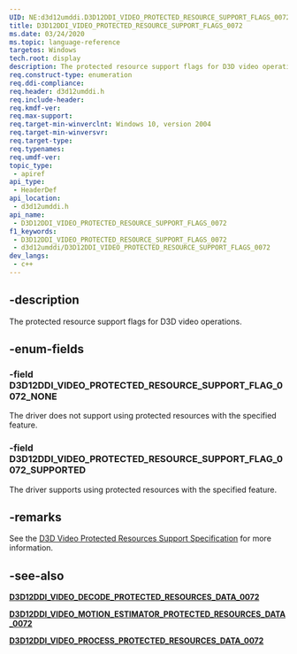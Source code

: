 ```yaml
---
UID: NE:d3d12umddi.D3D12DDI_VIDEO_PROTECTED_RESOURCE_SUPPORT_FLAGS_0072
title: D3D12DDI_VIDEO_PROTECTED_RESOURCE_SUPPORT_FLAGS_0072
ms.date: 03/24/2020
ms.topic: language-reference
targetos: Windows
tech.root: display
description: The protected resource support flags for D3D video operations.
req.construct-type: enumeration
req.ddi-compliance: 
req.header: d3d12umddi.h
req.include-header: 
req.kmdf-ver: 
req.max-support: 
req.target-min-winverclnt: Windows 10, version 2004
req.target-min-winversvr: 
req.target-type: 
req.typenames: 
req.umdf-ver: 
topic_type:
 - apiref
api_type:
 - HeaderDef
api_location:
 - d3d12umddi.h
api_name:
 - D3D12DDI_VIDEO_PROTECTED_RESOURCE_SUPPORT_FLAGS_0072
f1_keywords:
 - D3D12DDI_VIDEO_PROTECTED_RESOURCE_SUPPORT_FLAGS_0072
 - d3d12umddi/D3D12DDI_VIDEO_PROTECTED_RESOURCE_SUPPORT_FLAGS_0072
dev_langs:
 - c++
---
```


## -description

The protected resource support flags for D3D video operations.

## -enum-fields

### -field D3D12DDI_VIDEO_PROTECTED_RESOURCE_SUPPORT_FLAG_0072_NONE

The driver does not support using protected resources with the specified feature.

### -field D3D12DDI_VIDEO_PROTECTED_RESOURCE_SUPPORT_FLAG_0072_SUPPORTED

The driver supports using protected resources with the specified feature.

## -remarks

See the [D3D Video Protected Resources Support Specification](https://microsoft.github.io/DirectX-Specs/d3d/D3D12_Video_ProtectedResourceSupport.html) for more information.

## -see-also

[**D3D12DDI_VIDEO_DECODE_PROTECTED_RESOURCES_DATA_0072**](ns-d3d12umddi-d3d12ddi_video_decode_protected_resources_data_0072.md)

[**D3D12DDI_VIDEO_MOTION_ESTIMATOR_PROTECTED_RESOURCES_DATA_0072**](ns-d3d12umddi-d3d12ddi_video_motion_estimator_protected_resources_data_0072.md)

[**D3D12DDI_VIDEO_PROCESS_PROTECTED_RESOURCES_DATA_0072**](ns-d3d12umddi-d3d12ddi_video_process_protected_resources_data_0072.md)

